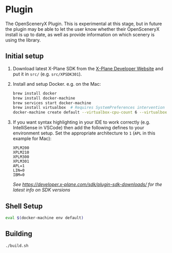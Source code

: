 # Plugin

The OpenSceneryX Plugin.  This is experimental at this stage, but in future the plugin may be able to let the user know whether their OpenSceneryX install is up to date, as well as provide information on which scenery is using the library.

## Initial setup

1. Download latest X-Plane SDK from the [X-Plane Developer Website](https://developer.x-plane.com/sdk/plugin-sdk-downloads/) and put it in `src/` (e.g. `src/XPSDK301`).

2. Install and setup Docker. e.g. on the Mac:
    ```bash
    brew install docker
    brew install docker-machine
    brew services start docker-machine
    brew install virtualbox  # Requires SystemPreferences intervention
    docker-machine create default --virtualbox-cpu-count 6 --virtualbox-memory 8192
    ```

3. If you want syntax highlighting in your IDE to work correctly (e.g. IntelliSense in VSCode) then add the following defines to your environment setup. Set the appropriate architecture to `1` (`APL` in this example for Mac):

    ```
    XPLM200
    XPLM210
    XPLM300
    XPLM301
    APL=1
    LIN=0
    IBM=0
    ```

    _See https://developer.x-plane.com/sdk/plugin-sdk-downloads/ for the latest info on SDK versions_

## Shell Setup

```bash
eval $(docker-machine env default)
```

## Building

```bash
./build.sh
```
